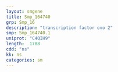 ```yaml
---
layout: smgene
title: Smp_164740
grp: Smp_16
description: "transcription factor ovo 2"
smp: Smp_164740.1
uniprot: "C4QIH9"
length:  1788
cdd: "ns"
kk: ns
categories: sm
---
```

